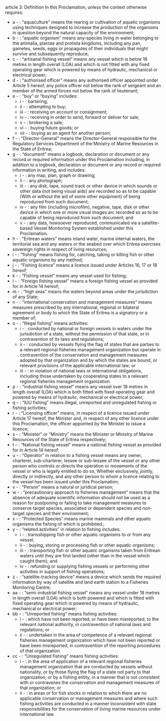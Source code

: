 article 3: Definition
In this Proclamation, unless the context otherwise requires:
<ul>
			<li>a - : “aquaculture” means the rearing or cultivation of aquatic organisms using techniques designed to increase the production of the organisms in question beyond the natural capacity of the environment;<ul>
			</ul></li>			<li>b - : “aquatic organism” means any-species living in water belonging to the animalia, plantae and protista kingdoms, including any pan, gametes, seeds, eggs or propagules of their individuals that might survive and subsequently reproduce;<ul>
			</ul></li>			<li>c - : “artisanal fishing vessel” means any vessel which is below 18 metres in length overall (LOA) and which is not fitted with any fixed operating gear which is powered by means of hydraulic, mechanical or electrical power;<ul>
			</ul></li>			<li>d - : “authorised officer” means any authorised officer appointed under Article 5 hereof, any police officer not below the rank of sergeant and an member of the armed forces not below the rank of lieutenant;<ul>
			</ul></li>			<li>e - : “buy” or “buying” includes:<ul>
						<li>i - : bartering;<ul>
						</ul></li>						<li>ii - : attempting to buy;<ul>
						</ul></li>						<li>iii - : receiving on account or consignment;<ul>
						</ul></li>						<li>iv - : receiving in order to send, forward or deliver for sale;<ul>
						</ul></li>						<li>v - : brokering a sale;<ul>
						</ul></li>						<li>vi - : buying future goods; or<ul>
						</ul></li>						<li>vii - : buying as an agent for another person;<ul>
						</ul></li>			</ul></li>			<li>f - : “Director-General” means the Director-General responsible for the Regulatory Services Department of the Ministry of Marine Resources in the State of Eritrea;<ul>
			</ul></li>			<li>g - : “document” means a logbook, declaration or document or any record or required information under this Proclamation including, in addition to a logbook, declaration or document or any record or required information in writing, and includes:<ul>
						<li>i - : any map, plan, graph or drawing;<ul>
						</ul></li>						<li>ii - : any photograph;<ul>
						</ul></li>						<li>iii - : any disk, tape, sound track or other device in which sounds or other data (not being visual aids) are recorded so as to be capable (With or without the aid of some other equipment) of being reproduced from such document;<ul>
						</ul></li>						<li>iv - : any film (including microfilm), negative, tape, disk or other device in which one or more visual images arc recorded so as to be capable of being reproduced from such document; and<ul>
						</ul></li>						<li>v - : any data, howsoever reproduced, communicated via a satellite-based Vessel Monitoring System established under this Proclamation.<ul>
						</ul></li>			</ul></li>			<li>h - : “Eritrean waters” means inland water, marine internal waters, the territorial sea and any waters or the seabed over which Eritrea exercises sovereign rights in respect of living resources;<ul>
			</ul></li>			<li>i - : “fishing” means fishing for, catching, taking or killing fish or other aquatic organisms by any method; <ul>
			</ul></li>			<li>j - : “Fishing licence” means a licence issued under Articles 16, 17 or 18 hereof;<ul>
			</ul></li>			<li>k - : “Fishing vessel” means any vessel used for fishing;<ul>
			</ul></li>			<li>l - : “Foreign fishing vessel” means a foreign fishing vessel as provided for in Article 14 hereof;<ul>
			</ul></li>			<li>m - : “high seas” means the waters beyond areas under the jurisdiction of any State;<ul>
			</ul></li>			<li>n - : “international conservation and management measures” means measures prescribed by any international, regional or bilateral agreement or body to which the State of Eritrea is a signatory or a member of;<ul>
			</ul></li>			<li>o - : “Illegal fishing” means activities:<ul>
						<li>i - : conducted by national or foreign vessels in waters under the jurisdiction of a state, without the permission of that state, or in contravention of its laws and regulations;<ul>
						</ul></li>						<li>ii - : conducted by vessels flying the flag of states that are parties to a relevant regional fisheries management organization but operate in contravention of the conservation and management measures adopted by that organization and by which the states are bound, or relevant provisions of the applicable international law; or<ul>
						</ul></li>						<li>iii - : in violation of national laws or international obligations, including those undertaken by cooperating states to a relevant regional fisheries management organization.<ul>
						</ul></li>			</ul></li>			<li>p - : “industrial fishing vessel” means any vessel over 18 metres in length overall (LOA) which is both fitted with fixed operating gear and powered by means of hydraulic, mechanical or electrical power;<ul>
			</ul></li>			<li>q - : “IUU fishing” means illegal, unreported and unregulated fishing or fishing activities;<ul>
			</ul></li>			<li>r - : “Licensing officer” means, in respect of a licence issued under Article 17 hereof, the Minister and, in respect of any other licence under this Proclamation, the officer appointed by the Minister to issue a licence;<ul>
			</ul></li>			<li>s - : “Minister” or “Ministry” means the Minister or Ministry of Marine Resources of the State of Eritrea respectively;<ul>
			</ul></li>			<li>t - : “National fishing vessel” means a national fishing vessel as provided for in Article 14 hereof;<ul>
			</ul></li>			<li>u - : “Operator” in relation to a fishing vessel means any owner, charterer, sub-charterer, lessee or sub-lessee of the vessel or any other person who controls or directs the operation or movements of the vessel or who is legally entitled to do so, Whether exclusively, jointly, directly or indirectly, and any other person to whom a licence relating to the vessel has been issued under this Proclamation;<ul>
			</ul></li>			<li>v - : “Person” means a natural or juridical person;<ul>
			</ul></li>			<li>w - : “precautionary approach to fisheries management” means that the absence of adequate scientific information should not be used as a reason for postponing or failing to take management measures to conserve target species, associated or dependent species and non-target species and their environment;<ul>
			</ul></li>			<li>x - : “Protected Species” means marine mammals and other aquatic organisms the fishing of which is prohibited.;<ul>
			</ul></li>			<li>y - : “related activities&quot; in relation to fishing includes:<ul>
						<li>i - : transshipping fish or other aquatic organisms to or from any vessel;<ul>
						</ul></li>						<li>ii - : buying, storing or processing fish or other aquatic organisms;<ul>
						</ul></li>						<li>iii - : transporting fish or other aquatic organisms taken from Eritrean waters until they are first landed (other than in the vessel which caught them); and<ul>
						</ul></li>						<li>iv - : refunding or supplying fishing vessels or performing other activities in support of fishing operations;<ul>
						</ul></li>			</ul></li>			<li>z - : “satellite-tracking device” means a device which sends the required information by way of satellite and land earth station to a Fisheries Monitoring Centre;<ul>
			</ul></li>			<li>aa - : “semi-industrial fishing vessel” means any vessel under 18 metres in length overall (LOA) which is both powered and which is fitted with fixed operating gear which is powered by means of hydraulic, mechanical or electrical power;<ul>
			</ul></li>			<li>bb - : “Unreported fishing” means fishing activities:<ul>
						<li>i - : which have not been reported, or have been misreported, to the relevant national authority, in contravention of national laws and regulations; or<ul>
						</ul></li>						<li>ii - : undertaken in the area of competence of a relevant regional fisheries management organization which have not been reported or have been misreported, in contravention of the reporting procedures of that organization.<ul>
						</ul></li>			</ul></li>			<li>cc - : “Unregulated fishing” means fishing activities:<ul>
						<li>i - : in the area of application of a relevant regional fisheries management organization that are conducted by vessels without nationality, or by those flying the flag of a state not party to that organization, or by a fishing entity, in a manner that is not consistent with or contravenes the conservation and management measures of that organization; or<ul>
						</ul></li>						<li>ii - : in areas or for fish stocks in relation to which there are no applicable conservation or management measures and where such fishing activities are conducted in a manner inconsistent with state responsibilities for the conservation of living marine resources under international law.<ul>
						</ul></li>			</ul></li></ul>